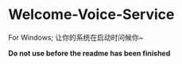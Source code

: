 # Welcome-Voice-Service
For Windows; 让你的系统在启动时问候你~

**Do not use before the readme has been finished**
